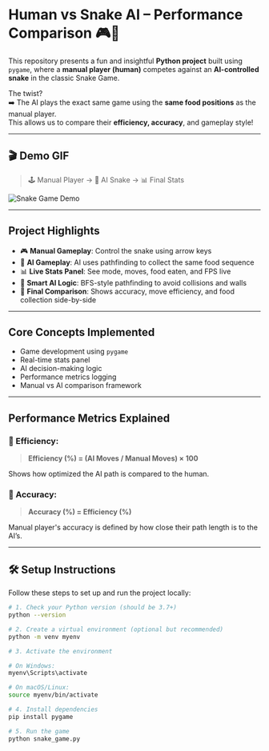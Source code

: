 # Human vs Snake AI – Performance Comparison 🎮🤖

This repository presents a fun and insightful **Python project** built using `pygame`, where a **manual player (human)** competes against an **AI-controlled snake** in the classic Snake Game.

The twist?  
➡️ The AI plays the exact same game using the **same food positions** as the manual player.  
This allows us to compare their **efficiency, accuracy**, and gameplay style!

---

## 🎬 Demo GIF

> 🕹️ Manual Player → 🤖 AI Snake → 📊 Final Stats

![Snake Game Demo](assets/demo.gif)

---

## Project Highlights

- 🎮 **Manual Gameplay**: Control the snake using arrow keys
- 🤖 **AI Gameplay**: AI uses pathfinding to collect the same food sequence
- 📊 **Live Stats Panel**: See mode, moves, food eaten, and FPS live
- 🧠 **Smart AI Logic**: BFS-style pathfinding to avoid collisions and walls
- 🏁 **Final Comparison**: Shows accuracy, move efficiency, and food collection side-by-side

---

## Core Concepts Implemented

- Game development using `pygame`
- Real-time stats panel
- AI decision-making logic
- Performance metrics logging
- Manual vs AI comparison framework

---

## Performance Metrics Explained

### 🧠 Efficiency:
> **Efficiency (%) = (AI Moves / Manual Moves) × 100**

Shows how optimized the AI path is compared to the human.

### 🎯 Accuracy:
> **Accuracy (%) = Efficiency (%)**

Manual player's accuracy is defined by how close their path length is to the AI’s.

---

## 🛠️ Setup Instructions

Follow these steps to set up and run the project locally:

```bash
# 1. Check your Python version (should be 3.7+)
python --version

# 2. Create a virtual environment (optional but recommended)
python -m venv myenv

# 3. Activate the environment

# On Windows:
myenv\Scripts\activate

# On macOS/Linux:
source myenv/bin/activate

# 4. Install dependencies
pip install pygame

# 5. Run the game
python snake_game.py
